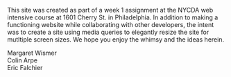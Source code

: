 This site was created as part of a week 1 assignment at the NYCDA web intensive 
course at 1601 Cherry St. in Philadelphia. In addition to making a functioning 
website while collaborating with other developers, the intent was to create a site 
using media queries to elegantly resize the site for mutltiple screen sizes. We hope you enjoy the whimsy and the ideas herein.

Margaret Wismer <br>
Colin Arpe <br>
Eric Falchier <br>
